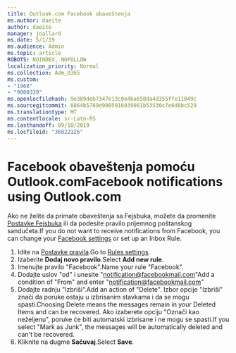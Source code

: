 ```yaml
---
title: Outlook.com Facebook obaveštenja
ms.author: daeite
author: daeite
manager: joallard
ms.date: 5/1/19
ms.audience: Admin
ms.topic: article
ROBOTS: NOINDEX, NOFOLLOW
localization_priority: Normal
ms.collection: Adm_O365
ms.custom:
- "1968"
- "9000339"
ms.openlocfilehash: 9e389deb7347e13c0e4ba658da4d355ffe11049c
ms.sourcegitcommit: 8864b5789d9905916039081b53530c7e6d8bc529
ms.translationtype: MT
ms.contentlocale: sr-Latn-RS
ms.lasthandoff: 09/10/2019
ms.locfileid: "36822126"
---
```

# <a name="facebook-notifications-using-outlookcom"></a><span data-ttu-id="4400a-102">Facebook obaveštenja pomoću Outlook.com</span><span class="sxs-lookup"><span data-stu-id="4400a-102">Facebook notifications using Outlook.com</span></span>

<span data-ttu-id="4400a-103">Ako ne želite da primate obaveštenja sa Fejsbuka, možete da promenite [Postavke Fejsbuka](https://aka.ms/facebook-notifications-settings) ili da podesite pravilo prijemnog poštanskog sandučeta.</span><span class="sxs-lookup"><span data-stu-id="4400a-103">If you do not want to receive notifications from Facebook, you can change your [Facebook settings](https://aka.ms/facebook-notifications-settings) or set up an Inbox Rule.</span></span>

1. <span data-ttu-id="4400a-104">Idite na [Postavke pravila](https://outlook.live.com/mail/options/mail/rules/inboxRules).</span><span class="sxs-lookup"><span data-stu-id="4400a-104">Go to [Rules settings](https://outlook.live.com/mail/options/mail/rules/inboxRules).</span></span>
1. <span data-ttu-id="4400a-105">Izaberite **Dodaj novo pravilo**.</span><span class="sxs-lookup"><span data-stu-id="4400a-105">Select **Add new rule**.</span></span>
1. <span data-ttu-id="4400a-106">Imenujte pravilo "Facebook".</span><span class="sxs-lookup"><span data-stu-id="4400a-106">Name your rule "Facebook".</span></span>
1. <span data-ttu-id="4400a-107">Dodajte uslov "od" i unesite "notification@facebookmail.com"</span><span class="sxs-lookup"><span data-stu-id="4400a-107">Add a condition of "From" and enter "notification@facebookmail.com"</span></span>
1. <span data-ttu-id="4400a-108">Dodajte radnju "Izbriši".</span><span class="sxs-lookup"><span data-stu-id="4400a-108">Add an action of "Delete".</span></span> <span data-ttu-id="4400a-109">Izbor opcije "Izbriši" znači da poruke ostaju u izbrisanim stavkama i da se mogu spasti.</span><span class="sxs-lookup"><span data-stu-id="4400a-109">Choosing Delete means the messages remain in your Deleted Items and can be recovered.</span></span> <span data-ttu-id="4400a-110">Ako izaberete opciju "Označi kao neželjenu", poruke će biti automatski izbrisane i ne mogu se spasti.</span><span class="sxs-lookup"><span data-stu-id="4400a-110">If you select "Mark as Junk", the messages will be automatically deleted and can't be recovered.</span></span>
1. <span data-ttu-id="4400a-111">Kliknite na dugme **Sačuvaj**.</span><span class="sxs-lookup"><span data-stu-id="4400a-111">Select **Save**.</span></span>